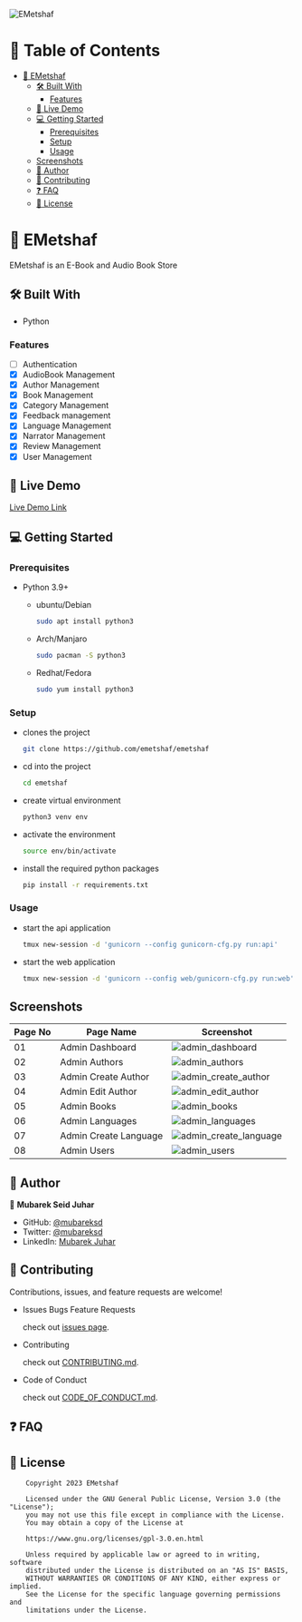 ![EMetshaf](https://github.com/emetshaf/media/raw/main/images/gh-banner.png?raw=true)

# 📗 Table of Contents

- [📖 EMetshaf ](#emetshaf)
  - [🛠 Built With](#built-with)
    - [Features](#features)
  - [🚀 Live Demo](#live-demo)
  - [💻 Getting Started](#getting-started)
    - [Prerequisites](#prerequisites)
    - [Setup](#setup)
    - [Usage](#usage)
  - [Screenshots](#screenshots)
  - [👥 Author](#author)
  - [🤝 Contributing](#contributing)
  - [❓ FAQ](#faq)
  - [📝 License ](#license)

# 📖 EMetshaf <a name="emetshaf"></a>

EMetshaf is an E-Book and Audio Book Store

## 🛠 Built With <a name="built-with"></a>

- Python

### Features <a name="features"></a>

- [ ] Authentication
- [x] AudioBook Management
- [x] Author Management
- [x] Book Management
- [x] Category Management
- [x] Feedback management
- [x] Language Management
- [x] Narrator Management
- [x] Review Management
- [x] User Management

## 🚀 Live Demo <a name="live-demo"></a>

[Live Demo Link](https://mubareksd.tech)

## 💻 Getting Started <a name="getting-started"></a>

### Prerequisites <a name="prerequisites"></a>

- Python 3.9+

  - ubuntu/Debian

    ```sh
    sudo apt install python3
    ```

  - Arch/Manjaro

    ```sh
    sudo pacman -S python3
    ```

  - Redhat/Fedora

    ```sh
    sudo yum install python3
    ```

### Setup <a name="setup"></a>

- clones the project

  ```sh
  git clone https://github.com/emetshaf/emetshaf
  ```

- cd into the project

  ```sh
  cd emetshaf
  ```

- create virtual environment

  ```sh
  python3 venv env
  ```

- activate the environment

  ```sh
  source env/bin/activate
  ```

- install the required python packages

  ```sh
  pip install -r requirements.txt
  ```

### Usage <a name="usage"></a>

- start the api application

  ```sh
  tmux new-session -d 'gunicorn --config gunicorn-cfg.py run:api'
  ```

- start the web application

  ```sh
  tmux new-session -d 'gunicorn --config web/gunicorn-cfg.py run:web'
  ```

## Screenshots <a name="screenshots"></a>

| Page No | Page Name             | Screenshot                                                        |
| ------- | --------------------- | ----------------------------------------------------------------- |
| 01      | Admin Dashboard       | ![admin_dashboard](./screenshots/admin_dashboard.png)             |
| 02      | Admin Authors         | ![admin_authors](./screenshots/admin_authors.png)                 |
| 03      | Admin Create Author   | ![admin_create_author](./screenshots/admin_create_author.png)     |
| 04      | Admin Edit Author     | ![admin_edit_author](./screenshots/admin_edit_author.png)         |
| 05      | Admin Books           | ![admin_books](./screenshots/admin_books.png)                     |
| 06      | Admin Languages       | ![admin_languages](./screenshots/admin_languages.png)             |
| 07      | Admin Create Language | ![admin_create_language](./screenshots/admin_create_language.png) |
| 08      | Admin Users           | ![admin_users](./screenshots/admin_users.png)                     |

## 👥 Author <a name="author"></a>

👤 **Mubarek Seid Juhar**

- GitHub: [@mubareksd](https://github.com/mubareksd)
- Twitter: [@mubareksd](https://twitter.com/mubareksd)
- LinkedIn: [Mubarek Juhar](https://linkedin.com/in/mubareksd)

## 🤝 Contributing <a name="contributing"></a>

Contributions, issues, and feature requests are welcome!

- Issues Bugs Feature Requests

  check out [issues page](../../issues/).

- Contributing

  check out [CONTRIBUTING.md](./CONTRIBUTING.md).

- Code of Conduct

  check out [CODE_OF_CONDUCT.md](./CODE_OF_CONDUCT.md).

## ❓ FAQ <a name="faq"></a>

## 📝 License <a name="license"></a>

```text
    Copyright 2023 EMetshaf

    Licensed under the GNU General Public License, Version 3.0 (the "License");
    you may not use this file except in compliance with the License.
    You may obtain a copy of the License at

    https://www.gnu.org/licenses/gpl-3.0.en.html

    Unless required by applicable law or agreed to in writing, software
    distributed under the License is distributed on an "AS IS" BASIS,
    WITHOUT WARRANTIES OR CONDITIONS OF ANY KIND, either express or implied.
    See the License for the specific language governing permissions and
    limitations under the License.
```
